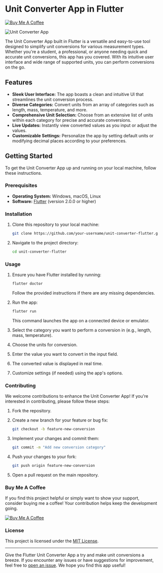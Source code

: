 # Unit Converter App in Flutter

[![Buy Me A Coffee](https://img.shields.io/badge/Buy%20Me%20A%20Coffee-Donate-orange.svg)](https://www.buymeacoffee.com/janithhansidu)

![Unit Converter App](https://github.com/janith99hansidu/Flutter-opensource-projects/unitconverter/screenshots/1.png)

The Unit Converter App built in Flutter is a versatile and easy-to-use tool designed to simplify unit conversions for various measurement types. Whether you're a student, a professional, or anyone needing quick and accurate unit conversions, this app has you covered. With its intuitive user interface and wide range of supported units, you can perform conversions on the go.

## Features

- **Sleek User Interface:** The app boasts a clean and intuitive UI that streamlines the unit conversion process.
- **Diverse Categories:** Convert units from an array of categories such as length, mass, temperature, and more.
- **Comprehensive Unit Selection:** Choose from an extensive list of units within each category for precise and accurate conversions.
- **Live Updates:** Instantly view converted values as you input or adjust the values.
- **Customizable Settings:** Personalize the app by setting default units or modifying decimal places according to your preferences.

## Getting Started

To get the Unit Converter App up and running on your local machine, follow these instructions.

### Prerequisites

- **Operating System:** Windows, macOS, Linux
- **Software:** [Flutter](https://flutter.dev/docs/get-started/install) (version 2.0.0 or higher)

### Installation

1. Clone this repository to your local machine:

   ```bash
   git clone https://github.com/your-username/unit-converter-flutter.git
   ```

2. Navigate to the project directory:

   ```bash
   cd unit-converter-flutter
   ```

### Usage

1. Ensure you have Flutter installed by running:

   ```bash
   flutter doctor
   ```

   Follow the provided instructions if there are any missing dependencies.

2. Run the app:

   ```bash
   flutter run
   ```

   This command launches the app on a connected device or emulator.

3. Select the category you want to perform a conversion in (e.g., length, mass, temperature).

4. Choose the units for conversion.

5. Enter the value you want to convert in the input field.

6. The converted value is displayed in real time.

7. Customize settings (if needed) using the app's options.

### Contributing

We welcome contributions to enhance the Unit Converter App! If you're interested in contributing, please follow these steps:

1. Fork the repository.

2. Create a new branch for your feature or bug fix:

   ```bash
   git checkout -b feature-new-conversion
   ```

3. Implement your changes and commit them:

   ```bash
   git commit -m "Add new conversion category"
   ```

4. Push your changes to your fork:

   ```bash
   git push origin feature-new-conversion
   ```

5. Open a pull request on the main repository.

### Buy Me A Coffee

If you find this project helpful or simply want to show your support, consider buying me a coffee! Your contribution helps keep the development going.

[![Buy Me A Coffee](https://img.shields.io/badge/Buy%20Me%20A%20Coffee-Donate-orange.svg)](https://www.buymeacoffee.com/janithhansidu)

### License

This project is licensed under the [MIT License](LICENSE).

---

Give the Flutter Unit Converter App a try and make unit conversions a breeze. If you encounter any issues or have suggestions for improvement, feel free to [open an issue](https://github.com/your-username/unit-converter-flutter/issues). We hope you find this app useful!